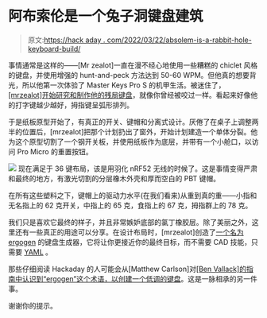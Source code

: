 # 阿布索伦是一个兔子洞键盘建筑

> 原文:[https://hack aday . com/2022/03/22/absolem-is-a-rabbit-hole-keyboard-build/](https://hackaday.com/2022/03/22/absolem-is-a-rabbit-hole-keyboard-build/)

事情通常是这样的——[Mr zealot]一直在漫不经心地使用一些糟糕的 chiclet 风格的键盘，并使用增强的 hunt-and-peck 方法达到 50-60 WPM。但他真的想要背光，所以他第一次体验了 Master Keys Pro S 的机甲生活。被迷住了， [[mrzealot]开始研究和制作他的残局键盘](https://zealot.hu/absolem/)，就像你曾经被咬过一样。看起来好像他的打字键越少越好，拇指键呈弧形排列。

于是纸板原型开始了，有真正的开关、键帽和分离式设计。厌倦了在桌子上调整两半的位置后，[mrzealot]把那个计划扔出了窗外，开始计划建造一个单体分裂。他为这个原型切割了一个钢开关板，并使用纸板作为底层，并带有一个小舱口，以访问 Pro Micro 的重置按钮。

[![](../Images/703ccf7fc6b756eef82b39efb12ccdc9.png)](https://hackaday.com/wp-content/uploads/2022/03/YAML-keyboard-inner.jpg) 现在满足于 36 键布局，该是用羽化 nRF52 无线的时候了。这是事情变得严肃和最终的地方，有激光切割的分层橡木外壳和厚而空白的 PBT 键帽。

在所有这些塑料之下，键帽上的驱动力水平(在我们看来)从重到真的重——小指和无名指上的 62 克开关，中指上的 65 克，食指上的 67 克，拇指群上的 78 克。

我们只是喜欢它最终的样子，并且非常嫉妒底部的氯丁橡胶层。除了美丽之外，这里还有一些真正的用途可以分享。在设计布局时，[mrzealot]创造了[一个名为 ergogen](https://github.com/ergogen/ergogen) 的键盘生成器，它将让你更接近你的最终目标，而不需要 CAD 技能，只需要 [YAML](https://yaml.org/) 。

那些仔细阅读 Hackaday 的人可能会从[Matthew Carlson]对[[Ben Vallack]的指南中认识到“ergogen”这个术语，以创建一个低调的键盘](https://hackaday.com/2022/03/16/a-clear-guide-for-a-low-profile-bespoke-keyboard/)。这是一脉相承的另一件事。

谢谢你的提示。